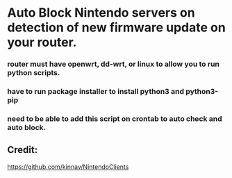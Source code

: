 # Auto Block Nintendo servers on detection of new firmware update on your router.  


### router must have openwrt, dd-wrt, or linux to allow you to run python scripts.  
### have to run package installer to install python3 and python3-pip        

### need to be able to add this script on crontab to auto check and auto block.    


## Credit:  
https://github.com/kinnay/NintendoClients

